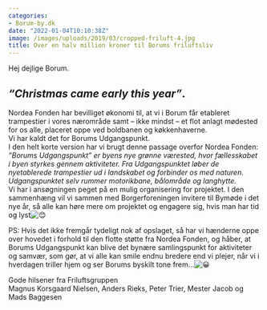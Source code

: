 ```yaml
---
categories:
- Borum-by.dk
date: "2022-01-04T10:10:38Z"
image: /images/uploads/2019/03/cropped-friluft-4.jpg
title: Over en halv million kroner til Borums friluftsliv
---
```


Hej dejlige Borum.

## *“Christmas came early this year”*. 

Nordea Fonden har bevilliget økonomi til, at vi i Borum får etableret trampestier i vores nærområde samt – ikke mindst – et flot anlagt mødested for os alle, placeret oppe ved boldbanen og køkkenhaverne.   
Vi har kaldt det for Borums Udgangspunkt.  
I den helt korte version har vi brugt denne passage overfor Nordea Fonden: *”Borums Udgangspunkt” er byens nye grønne værested, hvor fællesskabet i byen styrkes gennem aktiviteter. Fra Udgangspunktet løber de nyetablerede trampestier ud i landskabet og forbinder os med naturen. Udgangspunktet selv rummer motorikbane, bålområde og langhytte.*  
Vi har i ansøgningen peget på en mulig organisering for projektet. I den sammenhæng vil vi sammen med Borgerforeningen invitere til Bymøde i det nye år, så alle kan høre mere om projektet og engagere sig, hvis man har tid og lyst![😊](https://static.xx.fbcdn.net/images/emoji.php/v9/t7f/1/16/1f60a.png)

PS: Hvis det ikke fremgår tydeligt nok af opslaget, så har vi hænderne oppe over hovedet i forhold til den flotte støtte fra Nordea Fonden, og håber, at Borums Udgangspunkt kan blive det bynære samlingspunkt for aktiviteter og samvær, som gør, at vi alle kan smile endnu bredere end vi plejer, når vi i hverdagen triller hjem og ser Borums byskilt tone frem…![😀](https://static.xx.fbcdn.net/images/emoji.php/v9/tce/1/16/1f600.png)

Gode hilsener fra Friluftsgruppen  
Magnus Korsgaard Nielsen, Anders Rieks, Peter Trier, Mester Jacob og Mads Baggesen